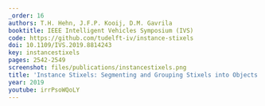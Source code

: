 ```yaml
---
_order: 16
authors: T.H. Hehn, J.F.P. Kooij, D.M. Gavrila
booktitle: IEEE Intelligent Vehicles Symposium (IVS)
code: https://github.com/tudelft-iv/instance-stixels
doi: 10.1109/IVS.2019.8814243
key: instancestixels
pages: 2542-2549
screenshot: files/publications/instancestixels.png
title: 'Instance Stixels: Segmenting and Grouping Stixels into Objects'
year: 2019
youtube: irrPsoWQoLY
---
```


